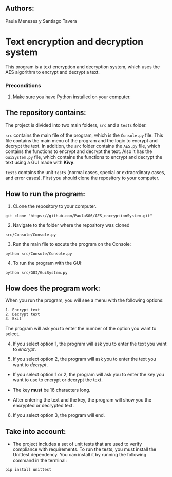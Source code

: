 ## Authors: 
Paula Meneses y Santiago Tavera

# Text encryption and decryption system
This program is a text encryption and decryption system, which uses the AES algorithm to encrypt and decrypt a text.

### Preconditions
1. Make sure you have Python installed on your computer.

## The repository contains:
The project is divided into two main folders, `src` and a `tests` folder. 

`src` contains the main file of the program, which is the `Console.py` file. This file contains the main menu of the program and the logic to encrypt and decrypt the text. In addition, the `src` folder contains the `AES.py` file, which contains the functions to encrypt and decrypt the text. Also it has the `GuiSystem.py` file, which contains the functions to encrypt and decrypt the text using a GUI made with **Kivy**. 

`tests` contains the unit `tests` (normal cases, special or extraordinary cases, and error cases). 
First you should clone the repository to your computer.

## How to run the program:
1. CLone the repository to your computer.

```git clone "https://github.com/PaulaS06/AES_encryptionSystem.git"```

2. Navigate to the folder where the repository was cloned

```src/Console/Console.py```

3. Run the main file to excute the program on the Console:

```python src/Console/Console.py```

4. To run the program with the GUI:

```python src/GUI/GuiSystem.py```

## How does the program work:
When you run the program, you will see a menu with the following options:
```
1. Encrypt text
2. Decrypt text
3. Exit
```
The program will ask you to enter the number of the option you want to select.

4. If you select option 1, the program will ask you to enter the text you want to _encrypt_.

5. If you select option 2, the program will ask you to enter the text you want to _decrypt_.

- If you select option 1 or 2, the program will ask you to enter the key you want to use to encrypt or decrypt the text.
- The key **must** be 16 characters long.


- After entering the text and the key, the program will show you the encrypted or decrypted text.

6. If you select option 3, the program will end.


## Take into account:
- The project includes a set of unit tests that are used to verify compliance with requirements. 
To run the tests, you must install the Unittest dependency.
You can install it by running the following command in the terminal:

```pip install unittest```
